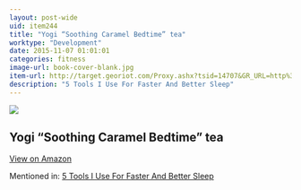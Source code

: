 ```yaml
---
layout: post-wide
uid: item244
title: "Yogi “Soothing Caramel Bedtime” tea"
worktype: "Development"
date: 2015-11-07 01:01:01
categories: fitness
image-url: book-cover-blank.jpg
item-url: http://target.georiot.com/Proxy.ashx?tsid=14707&GR_URL=http%3A%2F%2Fwww.amazon.com%2FYogi-Soothing-Caramel-Bedtime-Bags%2Fdp%2FB00511MLLO%2F
description: "5 Tools I Use For Faster And Better Sleep"
---
```

<a href="http://target.georiot.com/Proxy.ashx?tsid=14707&GR_URL=http%3A%2F%2Fwww.amazon.com%2FYogi-Soothing-Caramel-Bedtime-Bags%2Fdp%2FB00511MLLO%2F" target="blank"><img src="../../../../img/thumbs/book-cover-blank.jpg" class="prod-img"></a>
<h2>Yogi “Soothing Caramel Bedtime” tea</h2>
<p><a class="btn btn-primary" href="http://target.georiot.com/Proxy.ashx?tsid=14707&GR_URL=http%3A%2F%2Fwww.amazon.com%2FYogi-Soothing-Caramel-Bedtime-Bags%2Fdp%2FB00511MLLO%2F" target="blank">View on Amazon</a><p>
<p>Mentioned in: <a href="http://fourhourworkweek.com/2015/10/17/5-tools-i-use-for-faster-and-better-sleep/" target="blank">5 Tools I Use For Faster And Better Sleep</a></p>
